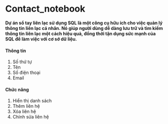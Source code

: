 # Contact_notebook
__Dự án sổ tay liên lạc sử dụng SQL là một công cụ hữu ích cho việc quản lý thông tin liên lạc cá nhân. Nó giúp người dùng dễ dàng lưu trữ và tìm kiếm thông tin liên lạc một cách hiệu quả, đồng thời tận dụng sức mạnh của SQL để làm việc với cơ sở dữ liệu.__
#### Thông tin 
1. Số thứ tự  
2. Tên  
3. Số điện thoại  
4. Email  
#### Chức năng
1. Hiển thị danh sách
2. Thêm liên hệ
3. Xóa liên hệ
4. Chỉnh sửa liên hệ

